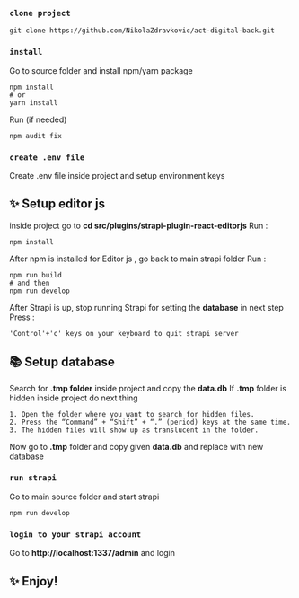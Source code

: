 ### `clone project`

```
git clone https://github.com/NikolaZdravkovic/act-digital-back.git
```

### `install`

Go to source folder and install npm/yarn package

```
npm install
# or
yarn install
```
Run (if needed)

```
npm audit fix
```
### `create .env file`
Create .env file inside project and setup environment keys

## ✨  Setup editor js
inside project go to **cd src/plugins/strapi-plugin-react-editorjs**
Run : 

```
npm install
```
After npm is installed for Editor js , go back to main strapi folder
Run : 

```
npm run build 
# and then 
npm run develop
```

After Strapi is up, stop running Strapi for setting the **database** in next step 
Press :

```
'Control'+'c' keys on your keyboard to quit strapi server
```

## 📚 Setup database
Search for **.tmp folder** inside project and copy the **data.db**
If **.tmp** folder is hidden inside project do next thing 

```
1. Open the folder where you want to search for hidden files.
2. Press the “Command” + “Shift” + “.” (period) keys at the same time.
3. The hidden files will show up as translucent in the folder.
````
Now go to **.tmp** folder and copy given **data.db** and replace with new database

### `run strapi`

Go to main source folder and start strapi

```
npm run develop
```
### `login to your strapi account`
Go to **http://localhost:1337/admin** and login

## ✨ Enjoy!